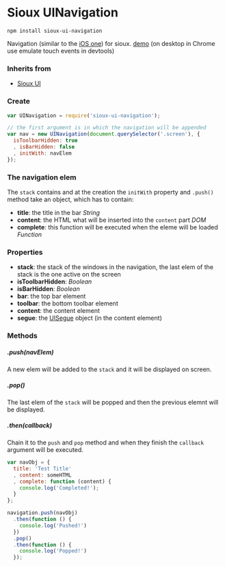 # Sioux UINavigation

``` batch
npm install sioux-ui-navigation
```

Navigation (similar to the [iOS one](http://developer.apple.com/library/ios/#documentation/UIKit/Reference/UINavigationController_Class/Reference/Reference.html)) for sioux. [demo](http://felix.lovassy.hu/projects/gellert/sioux/navexample/) (on desktop in Chrome use emulate touch events in devtools)

### Inherits from
* [Sioux UI](https://github.com/gerhardberger/sioux-ui)

### Create
``` js
var UINavigation = require('sioux-ui-navigation');

// the first argument is in which the navigation will be appended
var nav = new UINavigation(document.querySelector('.screen'), {
  isToolbarHidden: true
  , isBarHidden: false
  , initWith: navElem
});
```

### The navigation elem
The `stack` contains and at the creation the `initWith` property and `.push()` method take an object, which has to contain:
* __title__: the title in the bar _String_
* __content__: the HTML what will be inserted into the `content` part _DOM_
* __complete__: this function will be executed when the eleme will be loaded _Function_

### Properties
* __stack__: the stack of the windows in the navigation, the last elem of the stack is the one active on the screen
* __isToolbarHidden__: _Boolean_
* __isBarHidden__: _Boolean_
* __bar__: the top bar element
* __toolbar__: the bottom toolbar element
* __content__: the content element
* __segue__: the [UISegue](https://github.com/gerhardberger/sioux-ui-segue) object (in the content element)

### Methods
##### .push(navElem)
A new elem will be added to the `stack` and it will be displayed on screen.

##### .pop()
The last elem of the `stack` will be popped and then the previous elemnt will be displayed.

##### .then(callback)
Chain it to the `push` and `pop` method and when they finish the `callback` argument will be executed.

``` js
var navObj = {
  title: 'Test Title'
  , content: someHTML
  , complete: function (content) {
    console.log('Completed!');
  }
};

navigation.push(navObj)
  .then(function () {
    console.log('Pushed!')
  })
  .pop()
  .then(function () {
    console.log('Popped!')
  });
```